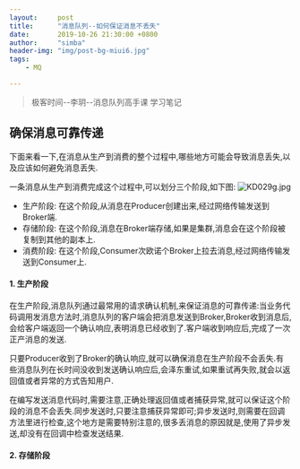 ```yaml
---
layout:     post
title:      "消息队列--如何保证消息不丢失"
date:       2019-10-26 21:30:00 +0800
author:     "simba"
header-img: "img/post-bg-miui6.jpg"
tags:
    - MQ

---
```


> 极客时间--李玥--消息队列高手课 学习笔记

##	确保消息可靠传递

下面来看一下,在消息从生产到消费的整个过程中,哪些地方可能会导致消息丢失,以及应该如何避免消息丢失.

一条消息从生产到消费完成这个过程中,可以划分三个阶段,如下图:
![KD029g.jpg](https://s2.ax1x.com/2019/10/26/KD029g.jpg)

*	生产阶段:		在这个阶段,从消息在Producer创建出来,经过网络传输发送到Broker端.
*	存储阶段:		在这个阶段,消息在Broker端存储,如果是集群,消息会在这个阶段被复制到其他的副本上.
*	消费阶段:		在这个阶段,Consumer次欧诺个Broker上拉去消息,经过网络传输发送到Consumer上.


####	1.	生产阶段
在生产阶段,消息队列通过最常用的请求确认机制,来保证消息的可靠传递:当业务代码调用发消息方法时,消息队列的客户端会把消息发送到Broker,Broker收到消息后,会给客户端返回一个确认响应,表明消息已经收到了.客户端收到响应后,完成了一次正产消息的发送.

只要Producer收到了Broker的确认响应,就可以确保消息在生产阶段不会丢失.有些消息队列在长时间没收到发送确认响应后,会泽东重试,如果重试再失败,就会以返回值或者异常的方式告知用户.

在编写发送消息代码时,需要注意,正确处理返回值或者捕获异常,就可以保证这个阶段的消息不会丢失.同步发送时,只要注意捕获异常即可;异步发送时,则需要在回调方法里进行检查,这个地方是需要特别注意的,很多丢消息的原因就是,使用了异步发送,却没有在回调中检查发送结果.

####	2.	存储阶段

